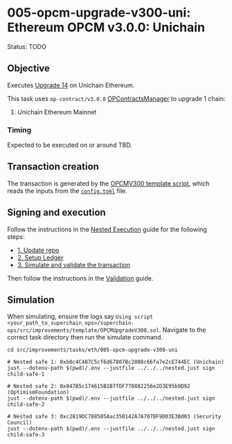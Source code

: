 # 005-opcm-upgrade-v300-uni: Ethereum OPCM v3.0.0: Unichain

Status: TODO

## Objective

Executes [Upgrade 14](https://gov.optimism.io/t/upgrade-proposal-14-isthmus-l1-contracts-mt-cannon/9796) on Unichain Ethereum.

This task uses `op-contract/v3.0.0` [OPContractsManager](https://github.com/ethereum-optimism/optimism/blob/op-contracts/v3.0.0-rc.2/packages/contracts-bedrock/src/L1/OPContractsManager.sol) to upgrade 1 chain:

1. Unichain Ethereum Mainnet

### Timing

Expected to be executed on or around TBD.

## Transaction creation

The transaction is generated by the [OPCMV300 template script](../../../template/OPCMUpgradeV300.sol),
which reads the inputs from the [`config.toml`](./config.toml) file.

## Signing and execution

Follow the instructions in the [Nested Execution](../../../NESTED.md) guide for the following steps:

- [1. Update repo](../../../NESTED.md#1-update-repo)
- [2. Setup Ledger](../../../NESTED.md#2-setup-ledger)
- [3. Simulate and validate the transaction](../../../NESTED.md#3-simulate-and-validate-the-transaction)

Then follow the instructions in the [Validation](./VALIDATION.md) guide.

## Simulation

When simulating, ensure the logs say `Using script <your_path_to_superchain_ops>/superchain-ops/src/improvements/template/OPCMUpgradeV300.sol`.
Navigate to the correct task directory then run the simulate command.

```
cd src/improvements/tasks/eth/005-opcm-upgrade-v300-uni

# Nested safe 1: 0xb0c4C487C5cf6d67807Bc2008c66fa7e2cE744EC (Unichain)
just --dotenv-path $(pwd)/.env --justfile ../../../nested.just sign child-safe-1

# Nested safe 2: 0x847B5c174615B1B7fDF770882256e2D3E95b9D92 (OptimismFoundation)
just --dotenv-path $(pwd)/.env --justfile ../../../nested.just sign child-safe-2

# Nested safe 3: 0xc2819DC788505Aac350142A7A707BF9D03E3Bd03 (Security Council)
just --dotenv-path $(pwd)/.env --justfile ../../../nested.just sign child-safe-3
```

